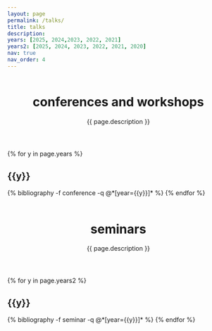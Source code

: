 ```yaml
---
layout: page
permalink: /talks/
title: talks
description: 
years: [2025, 2024,2023, 2022, 2021]
years2: [2025, 2024, 2023, 2022, 2021, 2020]
nav: true
nav_order: 4
---
```


<div class="publications">
  <header class="post-header" style="margin-top:1.5cm;">
    <h1 class="post-title">conferences and workshops</h1>
    <p class="post-description">{{ page.description }}</p>
  </header>
</div>

  <article>
  <div class="publications">
    {% for y in page.years %}
  <h2 class="year">{{y}}</h2>
  {% bibliography -f conference -q @*[year={{y}}]* %}
{% endfor %}
</div>
  </article>
  
  
<div class="publications">
  <header class="post-header" style="margin-top:1.5cm;">
    <h1 class="post-title">seminars</h1>
    <p class="post-description">{{ page.description }}</p>
  </header>
</div>

  <article>
  <div class="publications">
    {% for y in page.years2 %}
  <h2 class="year">{{y}}</h2>
  {% bibliography -f seminar -q @*[year={{y}}]* %}
{% endfor %}
</div>
  </article>
